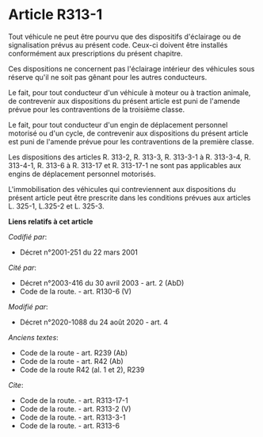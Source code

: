 # Article R313-1

Tout véhicule ne peut être pourvu que des dispositifs d'éclairage ou de signalisation prévus au présent code. Ceux-ci doivent
être installés conformément aux prescriptions du présent chapitre.

Ces dispositions ne concernent pas l'éclairage intérieur des véhicules sous réserve qu'il ne soit pas gênant pour les autres
conducteurs.

Le fait, pour tout conducteur d'un véhicule à moteur ou à traction animale, de contrevenir aux dispositions du présent
article est puni de l'amende prévue pour les contraventions de la troisième classe.

Le fait, pour tout conducteur d'un engin de déplacement personnel motorisé ou d'un cycle, de contrevenir aux dispositions du
présent article est puni de l'amende prévue pour les contraventions de la première classe.

Les dispositions des articles R. 313-2, R. 313-3, R. 313-3-1 à R. 313-3-4, R. 313-4-1, R. 313-6 à R. 313-17 et R. 313-17-1 ne
sont pas applicables aux engins de déplacement personnel motorisés.

L'immobilisation des véhicules qui contreviennent aux dispositions du présent article peut être prescrite dans les conditions
prévues aux articles L. 325-1, L.325-2 et L. 325-3.

**Liens relatifs à cet article**

_Codifié par_:

  - Décret n°2001-251 du 22 mars 2001

_Cité par_:

  - Décret n°2003-416 du 30 avril 2003 - art. 2 (AbD)
  - Code de la route. - art. R130-6 (V)

_Modifié par_:

  - Décret n°2020-1088 du 24 août 2020 - art. 4

_Anciens textes_:

  - Code de la route - art. R239 (Ab)
  - Code de la route - art. R42 (Ab)
  - Code de la route R42 (al. 1 et 2), R239

_Cite_:

  - Code de la route. - art. R313-17-1
  - Code de la route. - art. R313-2 (V)
  - Code de la route. - art. R313-3-1
  - Code de la route. - art. R313-6
